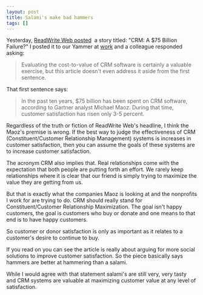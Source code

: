 ```yaml
---
layout: post
title: Salami's make bad hammers
tags: []
---
```


<p>
Yesterday, <a href="http://www.readwriteweb.com/enterprise/2010/10/crm-failure.php">ReadWrite Web posted</a>  a story titled: "CRM: A $75 Billion Failure?" I posted it to our Yammer at <a href="http://www.masterworks.com/ntc/vendorbingo.htm">work</a> and a colleague responded asking:

</p>
<blockquote class="posterous_short_quote">
<p>
Evaluating the cost-to-value of CRM software is certainly a valuable exercise, but this article doesn't even address it aside from the first sentence.

</p>
</blockquote>
<p>
That first sentence says:

</p>
<blockquote class="posterous_short_quote">
<p>
In the past ten years, $75 billion has been spent on CRM software, according to Gartner analyst Michael Maoz. During that time, customer satisfaction has risen only 3-5 percent.

</p>
</blockquote>
<p>
Regardless of the truth or fiction of ReadWrite Web's headline, I think the Maoz's premise is wrong. If the best way to judge the effectiveness of CRM (Constituent/Customer Relationship Management) systems is increases in customer satisfaction, then you can assume the goals of these systems are to increase customer satisfaction.

</p>
<p>
The acronym CRM also implies that. Real relationships come with the expectation that both people are putting forth an effort. We rarely keep relationships where it is clear that our friend is simply trying to maximize the value they are getting from us.

</p>
<p>
But that is exactly what the companies Maoz is looking at and the nonprofits I work for are trying to do. CRM should really stand for Constituent/Customer Relationship Maximization. The goal isn't happy customers, the goal is customers who buy or donate and one means to that end is to have happy customers.

</p>
<p>
So customer or donor satisfaction is only as important as it relates to a customer's desire to continue to buy.

</p>
<p>
If you read on you can see the article is really about arguing for more social solutions to improve customer satisfaction. So the piece basically says hammers are better at hammering than a salami.

</p>
<p>
While I would agree with that statement salami's are still very, very tasty and CRM systems are valuable at maximizing customer value at any level of satisfaction.

</p>
